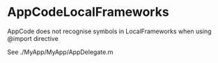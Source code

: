 # AppCodeLocalFrameworks
AppCode does not recognise symbols in LocalFrameworks when using @import directive

See ./MyApp/MyApp/AppDelegate.m
